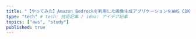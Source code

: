 ```yaml
---
title: "【やってみた】Amazon Bedrockを利用した画像生成アプリケーションをAWS CDKで開発してみた！" # 記事のタイトル
type: "tech" # tech: 技術記事 / idea: アイデア記事
topics: ["aws", "study"]
published: true
---
```



